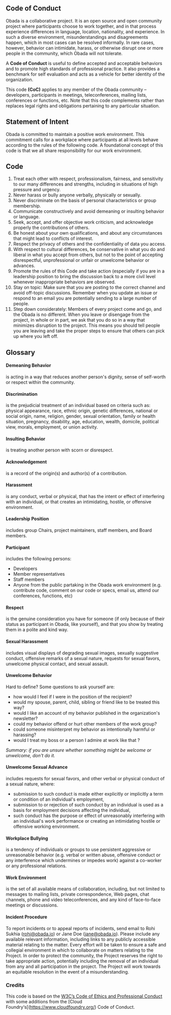 ## Code of Conduct

Obada is a collaborative project. It is an open source and open community project where participants choose to work together, and in that process experience differences in language, location, nationality, and experience. In such a diverse environment, misunderstandings and disagreements happen, which in most cases can be resolved informally. In rare cases, however, behavior can intimidate, harass, or otherwise disrupt one or more people in the community, which Obada will not tolerate.

A <strong>Code of Conduct</strong> is useful to define accepted and acceptable behaviors and to promote high standards of professional practice. It also provides a benchmark for self evaluation and acts as a vehicle for better identity of the organization.

This code <strong>(CoC)</strong> applies to any member of the Obada community – developers, participants in meetings, teleconferences, mailing lists, conferences or functions, etc. Note that this code complements rather than replaces legal rights and obligations pertaining to any particular situation.

## Statement of Intent

Obada is committed to maintain a positive work environment. This commitment calls for a workplace where participants at all levels behave according to the rules of the following code. A foundational concept of this code is that we all share responsibility for our work environment.

## Code
1. Treat each other with respect, professionalism, fairness, and sensitivity to our many differences and strengths, including in situations of high pressure and urgency.
2. Never harass or bully anyone verbally, physically or sexually.
3. Never discriminate on the basis of personal characteristics or group membership.
4. Communicate constructively and avoid demeaning or insulting behavior or language.
5. Seek, accept, and offer objective work criticism, and acknowledge properly the contributions of others.
6. Be honest about your own qualifications, and about any circumstances that might lead to conflicts of interest.
7. Respect the privacy of others and the confidentiality of data you access.
8. With respect to cultural differences, be conservative in what you do and liberal in what you accept from others, but not to the point of accepting disrespectful, unprofessional or unfair or unwelcome behavior or advances.
9. Promote the rules of this Code and take action (especially if you are in a leadership position to bring the discussion back to a more civil level whenever inappropriate behaviors are observed.
10. Stay on topic: Make sure that you are posting to the correct channel and avoid off-topic discussions. Remember when you update an issue or respond to an email you are potentially sending to a large number of people.
11. Step down considerately: Members of every project come and go, and the Obada is no different. When you leave or disengage from the project, in whole or in part, we ask that you do so in a way that minimizes disruption to the project. This means you should tell people you are leaving and take the proper steps to ensure that others can pick up where you left off.


## Glossary

#### Demeaning Behavior

is acting in a way that reduces another person's dignity, sense of self-worth or respect within the community.

#### Discrimination

is the prejudicial treatment of an individual based on criteria such as: physical appearance, race, ethnic origin, genetic differences, national or social origin, name, religion, gender, sexual orientation, family or health situation, pregnancy, disability, age, education, wealth, domicile, political view, morals, employment, or union activity.

#### Insulting Behavior

is treating another person with scorn or disrespect.

#### Acknowledgement

is a record of the origin(s) and author(s) of a contribution.

#### Harassment

is any conduct, verbal or physical, that has the intent or effect of interfering with an individual, or that creates an intimidating, hostile, or offensive environment.

#### Leadership Position

includes group Chairs, project maintainers, staff members, and Board members.

#### Participant

includes the following persons:
  + Developers
  + Member representatives
  + Staff members
  + Anyone from the public partaking in the Obada work environment (e.g. contribute code, comment on our code or specs, email us, attend our conferences, functions, etc)


#### Respect

is the genuine consideration you have for someone (if only because of their status as participant in Obada, like yourself), and that you show by treating them in a polite and kind way.

#### Sexual Harassment

includes visual displays of degrading sexual images, sexually suggestive conduct, offensive remarks of a sexual nature, requests for sexual favors, unwelcome physical contact, and sexual assault.

#### Unwelcome Behavior

Hard to define? Some questions to ask yourself are:
  + how would I feel if I were in the position of the recipient?
  + would my spouse, parent, child, sibling or friend like to be treated this way?
  + would I like an account of my behavior published in the organization's newsletter?
  + could my behavior offend or hurt other members of the work group?
  + could someone misinterpret my behavior as intentionally harmful or harassing?
  + would I treat my boss or a person I admire at work like that ?

_Summary: if you are unsure whether something might be welcome or unwelcome, don't do it._

#### Unwelcome Sexual Advance

includes requests for sexual favors, and other verbal or physical conduct of a sexual nature, where:
  + submission to such conduct is made either explicitly or implicitly a term or condition of an individual's employment,
  + submission to or rejection of such conduct by an individual is used as a basis for employment decisions affecting the individual,
  + such conduct has the purpose or effect of unreasonably interfering with an individual's work performance or creating an intimidating hostile or offensive working environment.

#### Workplace Bullying

is a tendency of individuals or groups to use persistent aggressive or unreasonable behavior (e.g. verbal or written abuse, offensive conduct or any interference which undermines or impedes work) against a co-worker or any professional relations.

#### Work Environment

is the set of all available means of collaboration, including, but not limited to messages to mailing lists, private correspondence, Web pages, chat channels, phone and video teleconferences, and any kind of face-to-face meetings or discussions.

#### Incident Procedure

To report incidents or to appeal reports of incidents, send email to Rohi Sukhia ([rohi@obada.io](mailto:rohi@obada.io)) or Jane Doe ([jane@obada.io](mailto:jane@obada.io)). Please include any available relevant information, including links to any publicly accessible material relating to the matter. Every effort will be taken to ensure a safe and collegial environment in which to collaborate on matters relating to the Project. In order to protect the community, the Project reserves the right to take appropriate action, potentially including the removal of an individual from any and all participation in the project. The Project will work towards an equitable resolution in the event of a misunderstanding.

### Credits

This code is based on the [W3C’s Code of Ethics and Professional Conduct](https://www.w3.org/Consortium/cepc) with some additions from the [Cloud Foundry‘s[(https://www.cloudfoundry.org/) Code of Conduct.
